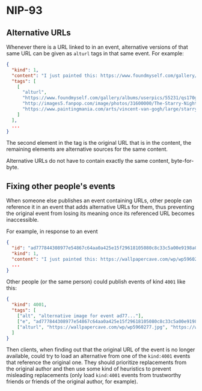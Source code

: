 NIP-93
======

Alternative URLs
----------------

Whenever there is a URL linked to in an event, alternative versions of that same URL can be given as `alturl` tags in that same event. For example:

```json
{
  "kind": 1,
  "content": "I just painted this: https://www.foundmyself.com/gallery/albums/userpics/55231/qs170gzrh0by7w0ftxaas76tx2r7vb.jpg",
  "tags": [
    [
      "alturl",
      "https://www.foundmyself.com/gallery/albums/userpics/55231/qs170gzrh0by7w0ftxaas76tx2r7vb.jpg",
      "http://images5.fanpop.com/image/photos/31600000/The-Starry-Night-by-Vincent-van-Gogh-1889-fine-art-31674050-2560-2027.jpg",
      "https://www.paintingmania.com/arts/vincent-van-gogh/large/starry-night-6_2843.jpg?version=09.12.13"
    ]
  ],
  ...
}
```

The second element in the tag is the original URL that is in the content, the remaining elements are alternative sources for the same content.

Alternative URLs do not have to contain exactly the same content, byte-for-byte.

## Fixing other people's events

When someone else publishes an event containing URLs, other people can reference it in an event that adds alternative URLs for them, thus preventing the original event from losing its meaning once its referenced URL becomes inaccessible.

For example, in response to an event

```json
{
  "id": "ad777844308977e54867c64aa0a425e15f29618105080c8c33c5a00e9198a076",
  "kind": 1,
  "content": "I just painted this: https://wallpapercave.com/wp/wp5960277.jpg",
  ...
}
```

Other people (or the same person) could publish events of kind `4001` like this:

```json
{
  "kind": 4001,
  "tags": [
    ["alt", "alternative image for event ad77..."],
    ["e", "ad777844308977e54867c64aa0a425e15f29618105080c8c33c5a00e9198a076"],
    ["alturl", "https://wallpapercave.com/wp/wp5960277.jpg", "https://wallpapercave.com/wp/wp5960312.jpg"]
  ]
}
```

Then clients, when finding out that the original URL of the event is no longer available, could try to load an alternative from one of the `kind:4001` events that reference the original one. They should prioritize replacements from the original author and then use some kind of heuristics to prevent misleading replacements (only load `kind:4001` events from trustworthy friends or friends of the original author, for example).
